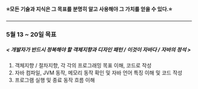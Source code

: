 #### ⭐️모든 기술과 지식은 그 목표를 분명히 알고 사용해야 그 가치를 얻을 수 있다.⭐️

---
### 5월 13 ~ 20일 목표 <br>

##### < 개발자가 반드시 정복해야 할 객체지향과 디자인 패턴 / 이것이 자바다 / 자바의 정석 >

1. 객체지향 / 절차지향, 각 각의 프로그래밍 목표 이해, 코드로 작성
2. 자바 컴파일, JVM 동작, 메모리 동작 확인 및 자바 언어 특징 이해 및 코드 작성
3. 프로그램 실행 및 종료 동작 흐름 이해